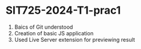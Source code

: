 # SIT725-2024-T1-prac1

1. Baics of Git understood
2. Creation of basic JS application
3. Used Live Server extension for previewing result

